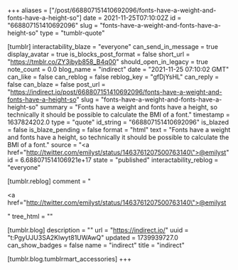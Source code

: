 +++
aliases = ["/post/668807151410692096/fonts-have-a-weight-and-fonts-have-a-height-so"]
date = 2021-11-25T07:10:02Z
id = "668807151410692096"
slug = "fonts-have-a-weight-and-fonts-have-a-height-so"
type = "tumblr-quote"

[tumblr]
interactability_blaze = "everyone"
can_send_in_message = true
display_avatar = true
is_blocks_post_format = false
short_url = "https://tmblr.co/ZY3jbyb858_B4q00"
should_open_in_legacy = true
note_count = 0.0
blog_name = "indirect"
date = "2021-11-25 07:10:02 GMT"
can_like = false
can_reblog = false
reblog_key = "gfDjYsHL"
can_reply = false
can_blaze = false
post_url = "https://indirect.io/post/668807151410692096/fonts-have-a-weight-and-fonts-have-a-height-so"
slug = "fonts-have-a-weight-and-fonts-have-a-height-so"
summary = "Fonts have a weight and fonts have a height, so technically it should be possible to calculate the BMI of a font."
timestamp = 1637824202.0
type = "quote"
id_string = "668807151410692096"
is_blazed = false
is_blaze_pending = false
format = "html"
text = "Fonts have a weight and fonts have a height, so technically it should be possible to calculate the BMI of a font."
source = "<a href=\"http://twitter.com/emilyst/status/1463761207500763140\">@emilyst</a>"
id = 6.688071514106921e+17
state = "published"
interactability_reblog = "everyone"

[tumblr.reblog]
comment = "<p><a href=\"http://twitter.com/emilyst/status/1463761207500763140\">@emilyst</a></p>"
tree_html = ""

[tumblr.blog]
description = ""
url = "https://indirect.io/"
uuid = "t:PgyUJU3SA2Klwyt81UWAwQ"
updated = 1739939727.0
can_show_badges = false
name = "indirect"
title = "indirect"

[tumblr.blog.tumblrmart_accessories]
+++
